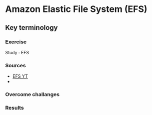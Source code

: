# Amazon Elastic File System (EFS)


## Key terminology


### Exercise

Study : EFS

### Sources


- [EFS YT](https://www.youtube.com/watch?v=Aux37Nwe5nc)
- 

### Overcome challanges


### Results

